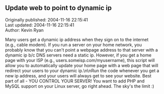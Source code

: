 ## Update web to point to dynamic ip  
Originally published: 2004-11-16 22:15:41  
Last updated: 2004-11-16 22:15:41  
Author: Kevin Ryan  
  
Many users get a dynamic ip address when they sign on to the internet (e.g., cable modem).  If you run a server on your home network, you probably know that you can't point a webpage address to that server with a dynamic ip b/c DNS servers need a static ip.  However, if you get a home page with your ISP (e.g., users.someisp.com/myusername), this script will allow you to automatically update your home page with a web page that will redirect your users to your dynamic ip.\n\nRun the code whenever you get a new ip address, and your users will always get to see your website.  Best part of all - YOU CONTROL YOUR SERVER!  You want to add PHP and MySQL support on your Linux server, go right ahead.  The sky's the limit :)